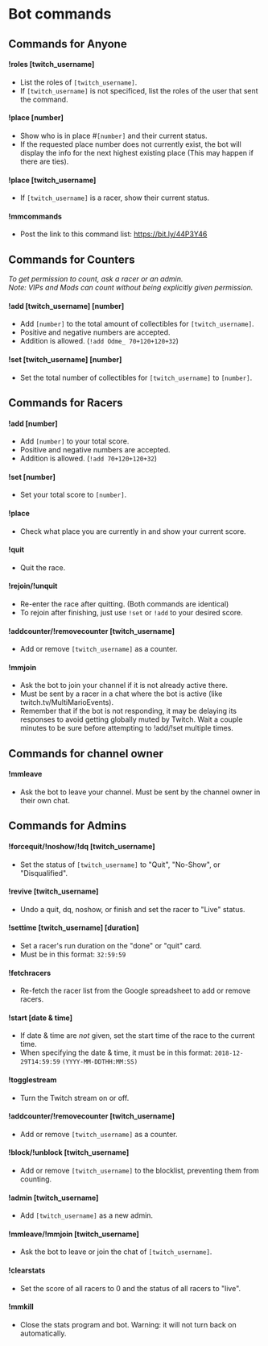 # Bot commands
## Commands for Anyone
#### !roles [twitch_username]
+ List the roles of `[twitch_username]`.
+ If `[twitch_username]` is not specificed, list the roles of the user that sent the command.
#### !place [number]
+ Show who is in place #`[number]` and their current status.
+ If the requested place number does not currently exist, the bot will display the info for the next highest existing place (This may happen if there are ties).
#### !place [twitch_username]
+ If `[twitch_username]` is a racer, show their current status.
#### !mmcommands
+ Post the link to this command list: https://bit.ly/44P3Y46

## Commands for Counters  
*To get permission to count, ask a racer or an admin.*  
*Note: VIPs and Mods can count without being explicitly given permission.*  
#### !add [twitch_username] [number]  
+ Add `[number]` to the total amount of collectibles for `[twitch_username]`.  
+ Positive and negative numbers are accepted.  
+ Addition is allowed. (`!add Odme_ 70+120+120+32`)  
#### !set [twitch_username] [number]  
+ Set the total number of collectibles for `[twitch_username]` to `[number]`.  
   
## Commands for Racers  
#### !add [number]  
+ Add `[number]` to your total score.  
+ Positive and negative numbers are accepted.  
+ Addition is allowed. (`!add 70+120+120+32`)  
#### !set [number]  
+ Set your total score to `[number]`.  
#### !place  
+ Check what place you are currently in and show your current score.  
#### !quit  
+ Quit the race.  
#### !rejoin/!unquit   
+ Re-enter the race after quitting. (Both commands are identical)  
+ To rejoin after finishing, just use `!set` or `!add` to your desired score.  
#### !addcounter/!removecounter [twitch_username]  
+ Add or remove `[twitch_username]` as a counter.  
#### !mmjoin  
+ Ask the bot to join your channel if it is not already active there.   
+ Must be sent by a racer in a chat where the bot is active (like twitch.tv/MultiMarioEvents).  
+ Remember that if the bot is not responding, it may be delaying its responses to avoid getting globally muted by Twitch. Wait a couple minutes to be sure before attempting to !add/!set multiple times.  
   
## Commands for channel owner  
#### !mmleave  
+ Ask the bot to leave your channel. Must be sent by the channel owner in their own chat.  
   
## Commands for Admins  
#### !forcequit/!noshow/!dq [twitch_username]  
+ Set the status of `[twitch_username]` to "Quit", "No-Show", or "Disqualified".  
#### !revive [twitch_username]  
+ Undo a quit, dq, noshow, or finish and set the racer to "Live" status.  
#### !settime [twitch_username] [duration]  
+ Set a racer's run duration on the "done" or "quit" card.  
+ Must be in this format: `32:59:59`  
#### !fetchracers  
+ Re-fetch the racer list from the Google spreadsheet to add or remove racers.  
#### !start [date & time]  
+ If date & time are *not* given, set the start time of the race to the current time.  
+ When specifying the date & time, it must be in this format: `2018-12-29T14:59:59` `(YYYY-MM-DDTHH:MM:SS)`  
#### !togglestream  
+ Turn the Twitch stream on or off.  
#### !addcounter/!removecounter [twitch_username]  
+ Add or remove `[twitch_username]` as a counter.  
#### !block/!unblock [twitch_username]  
+ Add or remove `[twitch_username]` to the blocklist, preventing them from counting.  
#### !admin [twitch_username]  
+ Add `[twitch_username]` as a new admin.  
#### !mmleave/!mmjoin [twitch_username]  
+ Ask the bot to leave or join the chat of `[twitch_username]`.  
#### !clearstats
+ Set the score of all racers to 0 and the status of all racers to "live".  
#### !mmkill  
+ Close the stats program and bot. Warning: it will not turn back on automatically.  
